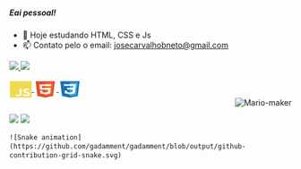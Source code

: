 ##### Eai pessoal!

- 🌱  Hoje estudando HTML, CSS e Js
- 📫 Contato pelo o email: josecarvalhobneto@gmail.com
 <div>
  <a href="https://github.com/gadamment">
  <img height="180em" src="https://github-readme-stats.vercel.app/api?username=gadamment&show_icons=true&theme=onedark&include_all_commits=true&count_private=true"/>
  <img height="180em" src="https://github-readme-stats.vercel.app/api/top-langs/?username=gadamment&layout=compact&langs_count=7&theme=onedark"/>
 </div>

  <div style="display: inline_block"><br>
  <img align="center" alt="Rafa-Js" height="30" width="40" src="https://raw.githubusercontent.com/devicons/devicon/master/icons/javascript/javascript-plain.svg">
  <img align="center" alt="Rafa-HTML" height="30" width="40" src="https://raw.githubusercontent.com/devicons/devicon/master/icons/html5/html5-original.svg">
  <img align="center" alt="Rafa-CSS" height="30" width="40" src="https://raw.githubusercontent.com/devicons/devicon/master/icons/css3/css3-original.svg">
  </div>
  <img align="right" alt="Mario-maker" src="https://i.giphy.com/media/H4nUqdNomOWzJfoIa6/giphy.webp">

  
    
  ##

<div> 
  <a href="https://www.linkedin.com/in/josé-de-carvalho-bastos-neto-8598b1218/" target="_blank"><img src="https://img.shields.io/badge/-LinkedIn-%230077B5?style=for-the-badge&logo=linkedin&logoColor=white" target="_blank"></a>
  <a href="https://www.facebook.com/josecarvalhob" target="_blank"><img src="https://img.shields.io/badge/Facebook-1877F2?style=for-the-badge&logo=facebook&logoColor=white" target="_blank"></a>
</div>
  
    ![Snake animation](https://github.com/gadamment/gadamment/blob/output/github-contribution-grid-snake.svg)
 
</div>
  
  
